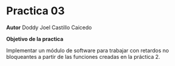 # Practica 03

**Autor**
Doddy Joel Castillo Caicedo

**Objetivo de la practica**

Implementar un módulo de software para trabajar con retardos no bloqueantes a partir de las funciones creadas en la práctica 2.